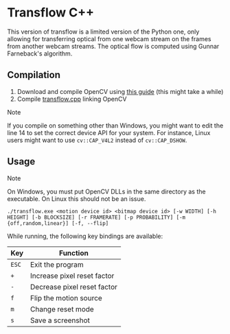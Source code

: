 # Transflow C++

This version of transflow is a limited version of the Python one, only allowing for transferring optical from one webcam stream on the frames from another webcam streams. The optical flow is computed using Gunnar Farneback's algorithm.

## Compilation

1. Download and compile OpenCV using [this guide](https://opencv.org/get-started/) (this might take a while)
2. Compile [transflow.cpp](transflow.cpp) linking OpenCV

> [!NOTE]
> If you compile on something other than Windows, you might want to edit the line 14 to set the correct device API for your system. For instance, Linux users might want to use `cv::CAP_V4L2` instead of `cv::CAP_DSHOW`.

## Usage

> [!NOTE]
> On Windows, you must put OpenCV DLLs in the same directory as the executable. On Linux this should not be an issue.

```console
./transflow.exe <motion device id> <bitmap device id> [-w WIDTH] [-h HEIGHT] [-b BLOCKSIZE] [-r FRAMERATE] [-p PROBABILITY] [-m {off,random,linear}] [-f, --flip]
```

While running, the following key bindings are available:

Key | Function
--- | --------
`ESC` | Exit the program
`+` | Increase pixel reset factor
`-` | Decrease pixel reset factor
`f` | Flip the motion source
`m` | Change reset mode
`s` | Save a screenshot
